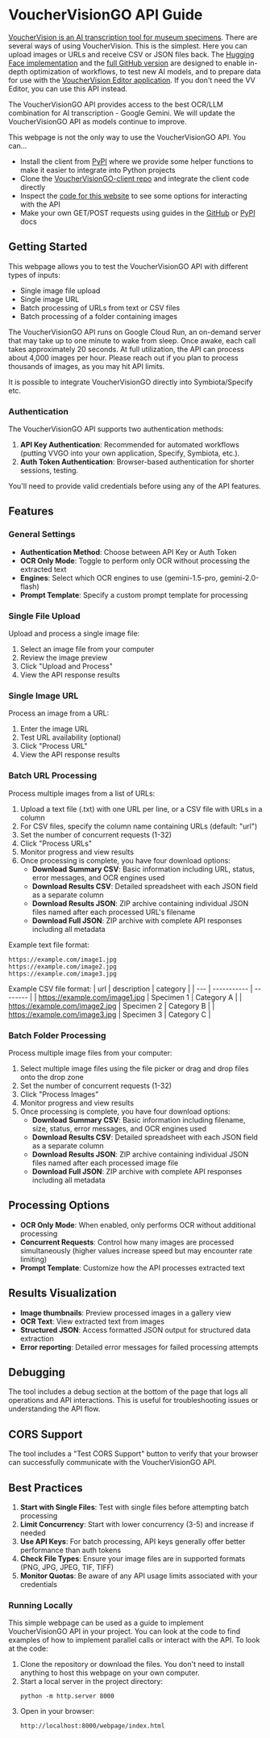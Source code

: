 # VoucherVisionGO API Guide

[VoucherVision is an AI transcription tool for museum specimens](https://bsapubs.onlinelibrary.wiley.com/doi/10.1002/ajb2.16256). There are several ways of using VoucherVision. This is the simplest. Here you can upload images or URLs and receive CSV or JSON files back. The [Hugging Face implementation](https://huggingface.co/spaces/phyloforfun/VoucherVision) and the [full GitHub version](https://github.com/Gene-Weaver/VoucherVision)  are designed to enable in-depth optimization of workflows, to test new AI models, and to prepare data for use with the [VoucherVision Editor application](https://github.com/Gene-Weaver/VoucherVisionEditor). If you don't need the VV Editor, you can use this API instead. 

The VoucherVisionGO API provides access to the best OCR/LLM combination for AI transcription - Google Gemini. We will update the VoucherVisionGO API as models continue to improve. 

This webpage is not the only way to use the VoucherVisionGO API. You can...
- Install the client from [PyPI](https://pypi.org/project/vouchervision-go-client/) where we provide some helper functions to make it easier to integrate into Python projects
- Clone the [VoucherVisionGO-client repo](https://github.com/Gene-Weaver/VoucherVisionGO-client) and integrate the client code directly
- Inspect the [code for this website](https://github.com/Gene-Weaver/VoucherVisionGO/tree/main/webpage) to see some options for interacting with the API
- Make your own GET/POST requests using guides in the [GitHub](https://github.com/Gene-Weaver/VoucherVisionGO-client) or [PyPI](https://pypi.org/project/vouchervision-go-client/) docs

## Getting Started
This webpage allows you to test the VoucherVisionGO API with different types of inputs:

- Single image file upload
- Single image URL 
- Batch processing of URLs from text or CSV files
- Batch processing of a folder containing images

The VoucherVisionGO API runs on Google Cloud Run, an on-demand server that may take up to one minute to wake from sleep. Once awake, each call takes approximately 20 seconds. At full utilization, the API can process about 4,000 images per hour. Please reach out if you plan to process thousands of images, as you may hit API limits.

It is possible to integrate VoucherVisionGO directly into Symbiota/Specify etc.

### Authentication

The VoucherVisionGO API supports two authentication methods:

1. **API Key Authentication**: Recommended for automated workflows (putting VVGO into your own application, Specify, Symbiota, etc.).
2. **Auth Token Authentication**: Browser-based authentication for shorter sessions, testing.

You'll need to provide valid credentials before using any of the API features.

## Features

### General Settings

- **Authentication Method**: Choose between API Key or Auth Token
- **OCR Only Mode**: Toggle to perform only OCR without processing the extracted text
- **Engines**: Select which OCR engines to use (gemini-1.5-pro, gemini-2.0-flash)
- **Prompt Template**: Specify a custom prompt template for processing

### Single File Upload

Upload and process a single image file:

1. Select an image file from your computer
2. Review the image preview
3. Click "Upload and Process"
4. View the API response results

### Single Image URL

Process an image from a URL:

1. Enter the image URL
2. Test URL availability (optional)
3. Click "Process URL"
4. View the API response results

### Batch URL Processing

Process multiple images from a list of URLs:

1. Upload a text file (.txt) with one URL per line, or a CSV file with URLs in a column
2. For CSV files, specify the column name containing URLs (default: "url")
3. Set the number of concurrent requests (1-32)
4. Click "Process URLs"
5. Monitor progress and view results
6. Once processing is complete, you have four download options:
   - **Download Summary CSV**: Basic information including URL, status, error messages, and OCR engines used
   - **Download Results CSV**: Detailed spreadsheet with each JSON field as a separate column
   - **Download Results JSON**: ZIP archive containing individual JSON files named after each processed URL's filename
   - **Download Full JSON**: ZIP archive with complete API responses including all metadata

Example text file format:
```
https://example.com/image1.jpg
https://example.com/image2.jpg
https://example.com/image3.jpg
```

Example CSV file format:
| url | description | category |
| --- | ----------- | -------- |
| https://example.com/image1.jpg  | Specimen 1 | Category A |
| https://example.com/image2.jpg  | Specimen 2 | Category B |
| https://example.com/image3.jpg  | Specimen 3 | Category C |

### Batch Folder Processing

Process multiple image files from your computer:

1. Select multiple image files using the file picker or drag and drop files onto the drop zone
2. Set the number of concurrent requests (1-32)
3. Click "Process Images"
4. Monitor progress and view results
5. Once processing is complete, you have four download options:
   - **Download Summary CSV**: Basic information including filename, size, status, error messages, and OCR engines used
   - **Download Results CSV**: Detailed spreadsheet with each JSON field as a separate column
   - **Download Results JSON**: ZIP archive containing individual JSON files named after each processed image file
   - **Download Full JSON**: ZIP archive with complete API responses including all metadata

## Processing Options

- **OCR Only Mode**: When enabled, only performs OCR without additional processing
- **Concurrent Requests**: Control how many images are processed simultaneously (higher values increase speed but may encounter rate limiting)
- **Prompt Template**: Customize how the API processes extracted text

## Results Visualization

- **Image thumbnails**: Preview processed images in a gallery view
- **OCR Text**: View extracted text from images
- **Structured JSON**: Access formatted JSON output for structured data extraction
- **Error reporting**: Detailed error messages for failed processing attempts

## Debugging

The tool includes a debug section at the bottom of the page that logs all operations and API interactions. This is useful for troubleshooting issues or understanding the API flow.

## CORS Support

The tool includes a "Test CORS Support" button to verify that your browser can successfully communicate with the VoucherVisionGO API.

## Best Practices

1. **Start with Single Files**: Test with single files before attempting batch processing
2. **Limit Concurrency**: Start with lower concurrency (3-5) and increase if needed
3. **Use API Keys**: For batch processing, API keys generally offer better performance than auth tokens
4. **Check File Types**: Ensure your image files are in supported formats (PNG, JPG, JPEG, TIF, TIFF)
5. **Monitor Quotas**: Be aware of any API usage limits associated with your credentials

### Running Locally

This simple webpage can be used as a guide to implement VoucherVisionGO API in your project. You can look at the code to find examples of how to implement parallel calls or interact with the API. To look at the code:

1. Clone the repository or download the files. You don't need to install anything to host this webpage on your own computer.
2. Start a local server in the project directory:
   ```
   python -m http.server 8000
   ```
3. Open in your browser:
   ```
   http://localhost:8000/webpage/index.html
   ```